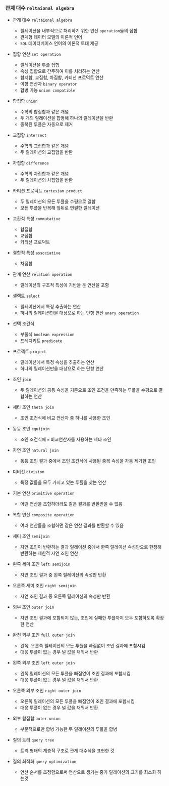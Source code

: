 ### 관계 대수 `reltaional algebra`

- 관계 대수 `reltaional algebra`
    + 릴레이션을 내부적으로 처리하기 위한 연산 `operation`들의 집합
    + 관계형 데이터 모델의 이론적 언어
    + `SQL` 데이터베이스 언어의 이론적 토대 제공

- 집합 연산 `set operation`
    + 릴레이션을 투플 집합
    + 속성 집합으로 간주하여 이를 처리하는 연산
    + 합지합, 교집합, 차집합, 카티션 프로덕트 연산
    + 이항 연산자 `binary operator`
    + 합병 가능 `union compatible`

- 합집합 `union`
    + 수학의 합집합과 같은 개념
    + 두 개의 릴레이션을 합병해 하나의 릴레이션을 반환
    + 중복된 투플은 자동으로 제거

- 교집합 `intersect`
    + 수학의 교집합과 같은 개념
    + 두 릴레이션의 교집합을 반환

- 차집합 `difference`
    + 수학의 차집합과 같은 개념
    + 두 릴레이션의 차집합을 반환

- 카티션 프로덕트 `cartesian product`
    + 두 릴레이션의 모든 투플을 수평으로 결합
    + 모든 투플을 반복해 앞뒤로 연결한 릴레이션

- 교환적 특성 `commutative`
    + 합집합
    + 교집합
    + 카티션 프로덕트

- 결합적 특성 `associative`
    + 차집합


- 관계 연산 `relation operation`
    + 릴레이션의 구조적 특성에 기반을 둔 연산을 포함


- 셀렉트 `select`
    + 릴레이션에서 특정 추출하는 연산
    + 하나의 릴레이션만을 대상으로 하는 단항 연산 `unary operation`

- 선택 조건식 
    + 부울식 `boolean expression`
    + 프레디키트 `predicate`

- 프로젝트 `project`
    + 릴레이션에서 특정 속성을 추출하는 연산
    + 하나의 릴레이션만을 대상으로 하는 단항 연산

- 조인 `join`
    + 두 릴레이션의 공통 속성을 기준으로 조인 조건을 만족하는 투플을 수평으로 결합하는 연산

- 세타 조인 `theta join`
    + 조인 조건식에 비교 연산자 중 하나를 사용한 조인

- 동등 조인 `equijoin`
    + 조인 조건식에 `=` 비교연산자를 사용하는 세타 조인

- 자연 조인 `natural join`
    + 동등 조인 결과 중에서 조인 조건식에 사용된 중복 속성을 자동 제거한 조인

- 디비전 `division`
    + 특정 값들을 모두 가지고 있는 투플을 찾는 연산

- 기본 연산 `primitive operation`
    + 어떤 연산을 조합하더라도 같은 결과를 반환받을 수 없음

- 복합 연산 `composite operation`
    + 여러 연산들을 조합하면 같은 연산 결과를 반환할 수 있음

- 세미 조인 `semijoin`
    + 자연 조인이 반환하는 결과 릴레이션 중에서 한쪽 릴레이션 속성만으로 한정해 반환하는 제한적 자연 조인 연산

- 왼쪽 세미 조인 `left semijoin`
    + 자연 조인 결과 중 왼쪽 릴레이션의 속성만 반환

- 오른쪽 세미 조인 `right semijoin`
    + 자연 조인 결과 중 오른쪽 릴레이션의 속성만 반환

- 외부 조인 `outer join`
    + 자연 조인 결과에 포함되지 않는, 조인에 실패한 투플까지 모두 포함하도록 확장한 연산

- 완전 외부 조인 `full outer join`
    + 왼쪽, 오른쪽 릴레이션의 모든 투플을 빠짐없이 조인 결과에 포함시킴
    + 대응 투플이 없는 경우 널 값을 채워서 반환

- 왼쪽 외부 조인 `left outer join`
    + 왼쪽 릴레이션의 모든 투플을 빠짐없이 조인 결과에 포함시킴
    + 대응 투플이 없는 경우 널 값을 채워서 반환

- 오른쪽 외부 조인 `right outer join`
    + 오른쪽 릴레이션의 모든 투플을 빠짐없이 조인 결과에 포함시킴
    + 대응 투플이 없는 경우 널 값을 채워서 반환

- 외부 합집합 `outer union`
    + 부분적으로만 합병 가능한 두 릴레이션의 투플을 합병

- 질의 트리 `query tree`
    + 트리 형태의 계층적 구조로 관계 대수식을 표현한 것

- 질의 최적화 `query optimization`
    + 연산 순서를 조정함으로써 연산으로 생기는 중가 릴레이션의 크기를 최소화 하는것